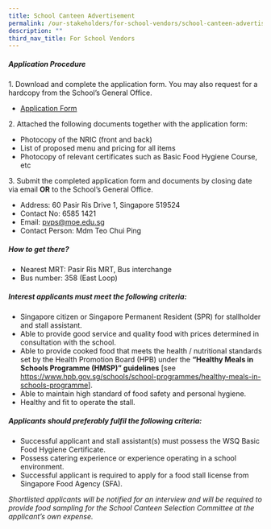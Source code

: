 ```yaml
---
title: School Canteen Advertisement
permalink: /our-stakeholders/for-school-vendors/school-canteen-advertisement/
description: ""
third_nav_title: For School Vendors
---
```

<h5>Application Procedure</h5>

<p>1. Download and complete the application form. You may also request for a hardcopy from the School’s General Office.</p>
<ul>
 <li><a href="https://www.prcss.moe.edu.sg/files/School%20Canteen%20Advertisement/formbf7%20(2018).pdf">Application Form</a></li>
	</ul>

<p>2. Attached the following documents together with the application form:</p>
<ul>
	<li>Photocopy of the NRIC (front and back)</li>
	<li>List of proposed menu and pricing for all items</li>
	<li>Photocopy of relevant certificates such as Basic Food Hygiene Course, etc</li>
</ul>

<p>3. Submit the completed application form and documents by closing date via email <b>OR</b> to the School’s General Office.</p>
<ul>
	<li>Address: 60 Pasir Ris Drive 1, Singapore 519524</li>
	<li>Contact No: 6585 1421</li>
	<li>Email:&nbsp;<a href="pvps@moe.edu.sg">pvps@moe.edu.sg</a></li>
	<li>Contact Person: Mdm Teo Chui Ping</li>
</ul>

<h5>How to get there?</h5>
<ul>
	<li>Nearest MRT: Pasir Ris MRT, Bus interchange</li>
	<li>Bus number: 358 (East Loop)</li>
</ul>

<h5>Interest applicants must meet the following criteria:</h5>
<ul>
 <li>Singapore citizen or Singapore Permanent Resident (SPR) for stallholder and stall assistant.</li>
 <li>Able to provide good service and quality food with prices determined in consultation with the school.</li>
 <li>Able to provide cooked food that meets the health / nutritional standards set by the Health Promotion Board (HPB) under the <b>“Healthy Meals in Schools Programme (HMSP)” guidelines</b> [see&nbsp;<a href="https://www.hpb.gov.sg/schools/school-programmes/healthy-meals-in-schools-programme"> https://www.hpb.gov.sg/schools/school-programmes/healthy-meals-in-schools-programme</a>].</li>
 <li>Able to maintain high standard of food safety and personal hygiene.</li>
 <li>Healthy and fit to operate the stall.</li>
</ul>

<h5>Applicants should preferably fulfil the following criteria:</h5>
<ul>
  <li>Successful applicant and stall assistant(s) must possess the WSQ Basic Food Hygiene Certificate.</li>
  <li>Possess catering experience or experience operating in a school environment.</li>
  <li>Successful applicant is required to apply for a food stall license from Singapore Food Agency (SFA).</li>
</ul>  


<i>Shortlisted applicants will be notified for an interview and will be required to provide food sampling for the School Canteen Selection Committee at the applicant’s own expense.</i>